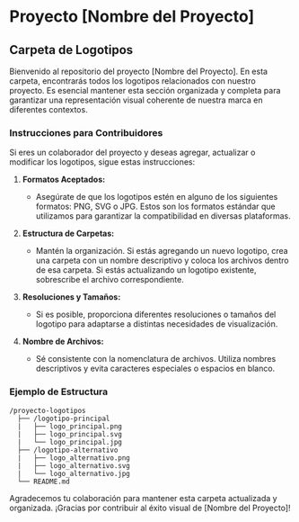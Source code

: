 # Proyecto [Nombre del Proyecto]

## Carpeta de Logotipos

Bienvenido al repositorio del proyecto [Nombre del Proyecto]. En esta carpeta, encontrarás todos los logotipos relacionados con nuestro proyecto. Es esencial mantener esta sección organizada y completa para garantizar una representación visual coherente de nuestra marca en diferentes contextos.

### Instrucciones para Contribuidores

Si eres un colaborador del proyecto y deseas agregar, actualizar o modificar los logotipos, sigue estas instrucciones:

1. **Formatos Aceptados:**
   - Asegúrate de que los logotipos estén en alguno de los siguientes formatos: PNG, SVG o JPG. Estos son los formatos estándar que utilizamos para garantizar la compatibilidad en diversas plataformas.

2. **Estructura de Carpetas:**
   - Mantén la organización. Si estás agregando un nuevo logotipo, crea una carpeta con un nombre descriptivo y coloca los archivos dentro de esa carpeta. Si estás actualizando un logotipo existente, sobrescribe el archivo correspondiente.

3. **Resoluciones y Tamaños:**
   - Si es posible, proporciona diferentes resoluciones o tamaños del logotipo para adaptarse a distintas necesidades de visualización.

4. **Nombre de Archivos:**
   - Sé consistente con la nomenclatura de archivos. Utiliza nombres descriptivos y evita caracteres especiales o espacios en blanco.

### Ejemplo de Estructura

```
/proyecto-logotipos
  ├── /logotipo-principal
  |   ├── logo_principal.png
  |   ├── logo_principal.svg
  |   └── logo_principal.jpg
  ├── /logotipo-alternativo
  |   ├── logo_alternativo.png
  |   ├── logo_alternativo.svg
  |   └── logo_alternativo.jpg
  └── README.md
```

Agradecemos tu colaboración para mantener esta carpeta actualizada y organizada. ¡Gracias por contribuir al éxito visual de [Nombre del Proyecto]!
